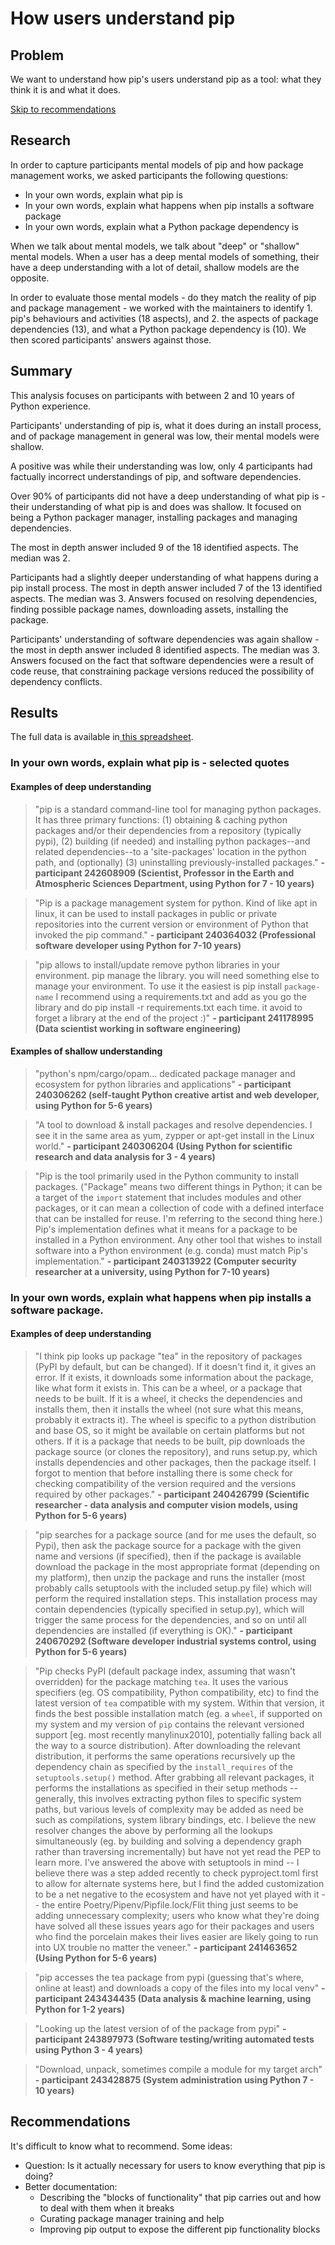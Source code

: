 # How users understand pip

## Problem

We want to understand how pip's users understand pip as a tool: what they think it is and what it does.

[Skip to recommendations](#recommendations)

## Research

In order to capture participants mental models of pip and how package management works, we asked participants the following questions:

- In your own words, explain what pip is
- In your own words, explain what happens when pip installs a software package
- In your own words, explain what a Python package dependency is

When we talk about mental models, we talk about "deep" or "shallow" mental models. When a user has a deep mental models of something, their have a deep understanding with a lot of detail, shallow models are the opposite.

In order to evaluate those mental models - do they match the reality of pip and package management - we worked with the maintainers to identify 1. pip's behaviours and activities (18 aspects), and 2. the aspects of package dependencies (13), and what a Python package dependency is (10). We then scored participants' answers against those.

## Summary

This analysis focuses on participants with between 2 and 10 years of Python experience.

Participants' understanding of pip is, what it does during an install process, and of package management in general was low, their mental models were shallow.

A positive was while their understanding was low, only 4 participants had factually incorrect understandings of pip, and software dependencies.

Over 90% of participants did not have a deep understanding of what pip is - their understanding of what pip is and does was shallow. It focused on being a Python packager manager, installing packages and managing dependencies.

The most in depth answer included 9 of the 18 identified aspects. The median was 2.

Participants had a slightly deeper understanding of what happens during a pip install process. The most in depth answer included 7 of the 13 identified aspects. The median was 3. Answers focused on resolving dependencies, finding possible package names, downloading assets, installing the package.

Participants' understanding of software dependencies was again shallow - the most in depth answer included 8 identified aspects. The median was 3. Answers focused on the fact that software dependencies were a result of code reuse, that constraining package versions reduced the possibility of dependency conflicts.

## Results

The full data is available in[ this spreadsheet](https://docs.google.com/spreadsheets/d/1HBiNyehaILxhzZKWcBavkKXDzJr6gIt_Y8Jm8RRgJYg/edit#gid=0).

### In your own words, explain what pip is - selected quotes

#### Examples of deep understanding

> "pip is a standard command-line tool for managing python packages. It has three primary functions: (1) obtaining & caching python packages and/or their dependencies from a repository (typically pypi), (2) building (if needed) and installing python packages--and related dependencies--to a 'site-packages' location in the python path, and (optionally) (3) uninstalling previously-installed packages." **- participant 242608909 (Scientist, Professor in the Earth and Atmospheric Sciences Department, using Python for 7 - 10 years)**

> "Pip is a package management system for python. Kind of like apt in linux, it can be used to install packages in public or private repositories into the current version or environment of Python that invoked the pip command." **- participant 240364032 (Professional software developer using Python for 7-10 years)**

> "pip allows to install/update remove python libraries in your environment. pip manage the library. you will need something else to manage your environment. To use it the easiest is pip install `package-name` I recommend using a requirements.txt and add as you go the library and do pip install -r requirements.txt each time. it avoid to forget a library at the end of the project :)" **- participant 241178995 (Data scientist working in software engineering)**

#### Examples of shallow understanding

> "python's npm/cargo/opam... dedicated package manager and ecosystem for python libraries and applications" **- participant 240306262 (self-taught Python creative artist and web developer, using Python for 5-6 years)**

> "A tool to download & install packages and resolve dependencies. I see it in the same area as yum, zypper or apt-get install in the Linux world." **- participant 240306204 (Using Python for scientific research and data analysis for 3 - 4 years)**

> "Pip is the tool primarily used in the Python community to install packages. ("Package" means two different things in Python; it can be a target of the `import` statement that includes modules and other packages, or it can mean a collection of code with a defined interface that can be installed for reuse. I'm referring to the second thing here.) Pip's implementation defines what it means for a package to be installed in a Python environment. Any other tool that wishes to install software into a Python environment (e.g. conda) must match Pip's implementation." **- participant 240313922 (Computer security researcher at a university, using Python for 7-10 years)**

### In your own words, explain what happens when pip installs a software package.

#### Examples of deep understanding

> "I think pip looks up package "tea" in the repository of packages (PyPI by default, but can be changed). If it doesn't find it, it gives an error. If it exists, it downloads some information about the package, like what form it exists in. This can be a wheel, or a package that needs to be built. If it is a wheel, it checks the dependencies and installs them, then it installs the wheel (not sure what this means, probably it extracts it). The wheel is specific to a python distribution and base OS, so it might be available on certain platforms but not others. If it is a package that needs to be built, pip downloads the package source (or clones the repository), and runs setup.py, which installs dependencies and other packages, then the package itself. I forgot to mention that before installing there is some check for checking compatibility of the version required and the versions required by other packages." **- participant 240426799 (Scientific researcher - data analysis and computer vision models, using Python for 5-6 years)**

> "pip searches for a package source (and for me uses the default, so Pypi), then ask the package source for a package with the given name and versions (if specified), then if the package is available download the package in the most appropriate format (depending on my platform), then unzip the package and runs the installer (most probably calls setuptools with the included setup.py file) which will perform the required installation steps. This installation process may contain dependencies (typically specified in setup.py), which will trigger the same process for the dependencies, and so on until all dependencies are installed (if everything is OK)." **- participant 240670292 (Software developer industrial systems control, using Python for 5-6 years)**

> "Pip checks PyPI (default package index, assuming that wasn't overridden) for the package matching `tea`. It uses the various specifiers (eg. OS compatibility, Python compatibility, etc) to find the latest version of `tea` compatible with my system. Within that version, it finds the best possible installation match (eg. a `wheel`, if supported on my system and my version of `pip` contains the relevant versioned support [eg. most recently manylinux2010], potentially falling back all the way to a source distribution). After downloading the relevant distribution, it performs the same operations recursively up the dependency chain as specified by the `install_requires` of the `setuptools.setup()` method. After grabbing all relevant packages, it performs the installations as specified in their setup methods -- generally, this involves extracting python files to specific system paths, but various levels of complexity may be added as need be such as compilations, system library bindings, etc. I believe the new resolver changes the above by performing all the lookups simultaneously (eg. by building and solving a dependency graph rather than traversing incrementally) but have not yet read the PEP to learn more. I've answered the above with setuptools in mind -- I believe there was a step added recently to check pyproject.toml first to allow for alternate systems here, but I find the added customization to be a net negative to the ecosystem and have not yet played with it -- the entire Poetry/Pipenv/Pipfile.lock/Flit thing just seems to be adding unnecessary complexity; users who know what they're doing have solved all these issues years ago for their packages and users who find the porcelain makes their lives easier are likely going to run into UX trouble no matter the veneer." **- participant 241463652 (Using Python for 5-6 years)**

> "pip accesses the tea package from pypi (guessing that's where, online at least) and downloads a copy of the files into my local venv" **- participant 243434435 (Data analysis & machine learning, using Python for 1-2 years)**

> "Looking up the latest version of of the package from pypi" **- participant 243897973 (Software testing/writing automated tests using Python 3 - 4 years)**

> "Download, unpack, sometimes compile a module for my target arch" **- participant 243428875 (System administration using Python 7 - 10 years)**

## Recommendations

It's difficult to know what to recommend. Some ideas:

- Question: Is it actually necessary for users to know everything that pip is doing?
- Better documentation:
  - Describing the "blocks of functionality" that pip carries out and how to deal with them when it breaks
  - Curating package manager training and help
  - Improving pip output to expose the different pip functionality blocks
